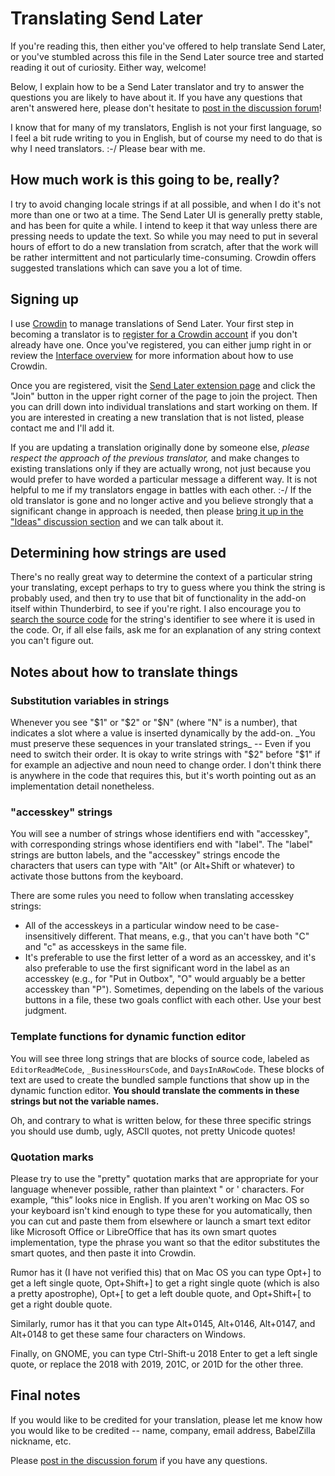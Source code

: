 # Translating Send Later

If you're reading this, then either you've offered to help translate Send Later, or you've stumbled across this file in the Send Later source tree and started reading it out of curiosity. Either way, welcome!

Below, I explain how to be a Send Later translator and try to answer the questions you are likely to have about it. If you have any questions that aren't answered here, please don't hesitate to [post in the discussion forum](https://github.com/Extended-Thunder/send-later/discussions)!

I know that for many of my translators, English is not your first language, so I feel a bit rude writing to you in English, but of course my need to do that is why I need translators. :-/ Please bear with me.

## How much work is this going to be, really?

I try to avoid changing locale strings if at all possible, and when I do it's not more than one or two at a time. The Send Later UI is generally pretty stable, and has been for quite a while. I intend to keep it that way unless there are pressing needs to update the text. So while you may need to put in several hours of effort to do a new translation from scratch, after that the work will be rather intermittent and not particularly time-consuming. Crowdin offers suggested translations which can save you a lot of time.

## Signing up

I use [Crowdin](https://crwd.in/send-later) to manage translations of Send Later. Your first step in becoming a translator is to [register for a Crowdin account](https://crowdin.com/join) if you don't already have one. Once you've registered, you can either jump right in or review the [Interface overview](https://support.crowdin.com/for-translators/getting-started-translators/interface-overview/) for more information about how to use Crowdin.

Once you are registered, visit the [Send Later extension page](https://crwd.in/send-later) and click the "Join" button in the upper right corner of the page to join the project. Then you can drill down into individual translations and start working on them. If you are interested in creating a new translation that is not listed, please contact me and I'll add it.

If you are updating a translation originally done by someone else, _please respect the approach of the previous translator,_ and make changes to existing translations only if they are actually wrong, not just because you would prefer to have worded a particular message a different way. It is not helpful to me if my translators engage in battles with each other. :-/ If the old translator is gone and no longer active and you believe strongly that a significant change in approach is needed, then please [bring it up in the "Ideas" discussion section](https://github.com/Extended-Thunder/send-later/discussions/categories/ideas) and we can talk about it.

## Determining how strings are used

There's no really great way to determine the context of a particular string your translating, except perhaps to try to guess where you think the string is probably used, and then try to use that bit of functionality in the add-on itself within Thunderbird, to see if you're right. I also encourage you to [search the source code](https://github.com/Extended-Thunder/send-later) for the string's identifier to see where it is used in the code. Or, if all else fails, ask me for an explanation of any string context you can't figure out.

## Notes about how to translate things

### Substitution variables in strings

Whenever you see "$1" or "$2" or "$N" (where "N" is a number), that indicates a slot where a value is inserted dynamically by the add-on. _You must preserve these sequences in your translated strings_ -- Even if you need to switch their order. It is okay to write strings with "$2" before "$1" if for example an adjective and noun need to change order. I don't think there is anywhere in the code that requires this, but it's worth pointing out as an implementation detail nonetheless.

### "accesskey" strings

You will see a number of strings whose identifiers end with "accesskey", with corresponding strings whose identifiers end with "label". The "label" strings are button labels, and the "accesskey" strings encode the characters that users can type with "Alt" (or Alt+Shift or whatever) to activate those buttons from the keyboard.

There are some rules you need to follow when translating accesskey strings:

* All of the accesskeys in a particular window need to be case-insensitively different. That means, e.g., that you can't have both "C" and "c" as accesskeys in the same file.
* It's preferable to use the first letter of a word as an accesskey, and it's also preferable to use the first significant word in the label as an accesskey (e.g., for "Put in Outbox", "O" would arguably be a better accesskey than "P"). Sometimes, depending on the labels of the various buttons in a file, these two goals conflict with each other. Use your best judgment.

### Template functions for dynamic function editor

You will see three long strings that are blocks of source code, labeled as `EditorReadMeCode`, `_BusinessHoursCode`, and `DaysInARowCode`. These blocks of text are used to create the bundled sample functions that show up in the dynamic function editor. **You should translate the comments in these strings but not the variable names.**

Oh, and contrary to what is written below, for these three specific strings you should use dumb, ugly, ASCII quotes, not pretty Unicode quotes!

### Quotation marks

Please try to use the "pretty" quotation marks that are appropriate for your language whenever possible, rather than plaintext \" or \' characters. For example, &ldquo;this&rdquo; looks nice in English. If you aren't working on Mac OS so your keyboard isn't kind enough to type these for you automatically, then you can cut and paste them from elsewhere or launch a smart text editor like Microsoft Office or LibreOffice that has its own smart quotes implementation, type the phrase you want so that the editor substitutes the smart quotes, and then paste it into Crowdin.

Rumor has it (I have not verified this) that on Mac OS you can type Opt+] to get a left single quote, Opt+Shift+] to get a right single quote (which is also a pretty apostrophe), Opt+\[ to get a left double quote, and Opt+Shift+\[ to get a right double quote.

Similarly, rumor has it that you can type Alt+0145, Alt+0146, Alt+0147, and Alt+0148 to get these same four characters on Windows.

Finally, on GNOME, you can type Ctrl-Shift-u 2018 Enter to get a left single quote, or replace the 2018 with 2019, 201C, or 201D for the other three.

## Final notes

If you would like to be credited for your translation, please let me know how you would like to be credited -- name, company, email address, BabelZilla nickname, etc.

Please [post in the discussion forum](https://github.com/Extended-Thunder/send-later/discussions) if you have any questions.
